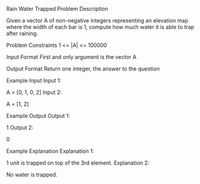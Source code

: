 Rain Water Trapped
Problem Description

Given a vector A of non-negative integers representing an elevation map where the width of each bar is 1, compute how much water it is able to trap after raining.



Problem Constraints
1 <= |A| <= 100000



Input Format
First and only argument is the vector A



Output Format
Return one integer, the answer to the question



Example Input
Input 1:

A = [0, 1, 0, 2]
Input 2:

A = [1, 2]


Example Output
Output 1:

1
Output 2:

0


Example Explanation
Explanation 1:

1 unit is trapped on top of the 3rd element.
Explanation 2:

No water is trapped.